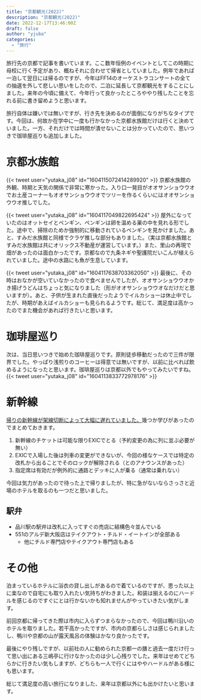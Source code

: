 ```yaml
---
title: "京都観光(2022)"
description: "京都観光(2022)"
date: 2022-12-17T13:46:00Z
draft: false
author: "yjuba"
categories:
  - "旅行"
---
```


旅行先の京都で記事を書いています。ここ数年恒例のイベントとしてこの時期に母校に行く予定があり、概ねそれに合わせて帰省としていました。例年であれば一泊して翌日には帰るのですが、今年はFF14のオーケストラコンサートの全ての抽選を外して悲しい思いをしたので、二泊に延長して京都観光をすることにしました。来年の今頃に備えて、今年行って良かったところややり残したことを忘れる前に書き留めようと思います。

旅行自体は嫌いでは無いですが、行き先を決めるのが面倒になりがちなタイプです。今回は、何故か在学中に一度も行かなかった京都水族館だけは行くと決めていました。一方、それだけでは時間が潰せないことは分かっていたので、思いつきで珈琲屋巡りも追加しました。

# 京都水族館
{{< tweet user="yutaka_j08" id="1604115072414289920" >}}
京都水族館の外観、時期と天気の関係で非常に寒かった。入り口一発目がオオサンショウウオでお土産コーナーもオオサンショウウオでツリーを作るくらいにはオオサンショウウオ推しでした。

{{< tweet user="yutaka_j08" id="1604117049822695424" >}}
屋外になっていたのはオットセイとペンギン、ペンギンは卵を温める巣の中を見れる形でした。途中で、掃除のためか強制的に移動されているペンギンを見かけました。あと、すみだ水族館と同様でクラゲ推しな部分もありました。（実は京都水族館とすみだ水族館は共にオリックス不動産が運営しています。）また、里山の再現で畑があったのは面白かったです。京都なので九条ネギや聖護院だいこんが植えられていました。途中の水路にも魚が生息しています。

{{< tweet user="yutaka_j08" id="1604117638703362050" >}}
最後に、その時はおなかが空いていなかったので食べませんでしたが、オオサンショウウオかき揚げうどんはちょっと気になりました（形がオオサンショウウオなだけだと思いますが）。あと、子供が生まれた直後だったようでイルカショーは休止中でしたが、時期があえばイルカショーも見られるようです。総じて、満足度は高かったのでまた機会があれば行きたいと思います。

# 珈琲屋巡り
次は、当日思いつきで始めた珈琲屋巡りです。原則徒歩移動だったので三件が限界でした。やっぱり浅煎りのコーヒーは得意では無いですが、以前に比べれば飲めるようになったと思います。珈琲屋巡りは京都以外でもやってみたいですね。
{{< tweet user="yutaka_j08" id="1604113833772978176" >}}

# 新幹線
[帰りの新幹線が架線切断によって大幅に遅れていました。](https://www3.nhk.or.jp/news/html/20221218/k10013926821000.html)幾つか学びがあったのでまとめておきます。

1. 新幹線のチケットは可能な限りEXICでとる（予約変更の為に列に並ぶ必要が無い）
1. EXICで入場した後は列車の変更ができないが、今回の様なケースでは特定の改札から出ることでそのロックが解除される（とのアナウンスがあった）
1. 指定席は有効だが例外的に通路とデッキに人が乗る（通常は乗れない）

今回は気力があったので待った上で帰りましたが、特に急がないならさっさと近場のホテルを取るのも一つだと思いました。

## 駅弁
- 品川駅の駅弁は改札に入ってすぐの売店に結構色々並んでいる
- 551のアルデ新大阪店はテイクアウト・チルド・イートインが全部ある
  - 他にチルド専門店やテイクアウト専門店もある

# その他
泊まっているホテルに浴衣の貸し出しがあるので着ているのですが、思った以上に楽なので自宅にも取り入れたい気持ちがわきました。和装は揃えるのにハードルを感じるのですぐにとは行かないかも知れませんがやっていきたい気がします。

前回京都に帰ってきた際は市内に入らずつまらなかったので、今回は鴨川沿いのホテルを取りました。若干高かったですが、市内の京都らしさは感じられましたし、鴨川や京都の山が露天風呂の体験はかなり良かったです。

最後にやり残しですが、以前社の人に勧められた京都一の膳と過去一度だけ行って思い出にある三嶋亭に行けなかったのは少し心残りでした。来年はせめてどちらかに行きたい気もしますが、どちらも一人で行くにはややハードルがある様にも思います。

総じて満足度の高い旅行になりました、来年は京都以外にも出かけたいと思います。
